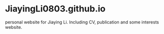 # JiayingLi0803.github.io
personal website for Jiaying Li. Including CV, publication and some interests website.
